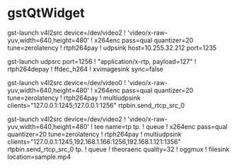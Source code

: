 gstQtWidget
===========
gst-launch v4l2src device=/dev/video2 ! 'video/x-raw-yuv,width=640,height=480' !  x264enc pass=qual quantizer=20 tune=zerolatency ! rtph264pay ! udpsink host=10.255.32.212 port=1235


gst-launch udpsrc port=1256 ! "application/x-rtp, payload=127" ! rtph264depay ! ffdec_h264 ! xvimagesink sync=false


gst-launch v4l2src device=/dev/video0 ! 'video/x-raw-yuv,width=640,height=480' ! x264enc pass=qual quantizer=20 tune=zerolatency ! rtph264pay ! multiudpsink clients="127.0.0.1:1245;127.0.0.1:1256" rtpbin.send_rtcp_src_0

gst-launch v4l2src device=/dev/video2 ! 'video/x-raw-yuv,width=640,height=480' ! tee name=tp tp. ! queue ! x264enc pass=qual quantizer=20 tune=zerolatency ! rtph264pay ! multiudpsink clients="127.0.0.1:1245,192.168.1.166:1256,192.168.1.121:1356" rtpbin.send_rtcp_src_0 tp. ! queue ! theoraenc quality=32 !  oggmux ! filesink location=sample.mp4

